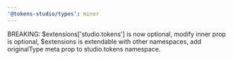 ```yaml
---
'@tokens-studio/types': minor
---
```


BREAKING: $extensions['studio.tokens'] is now optional, modify inner prop is optional, $extensions is extendable with other namespaces, add originalType meta prop to studio.tokens namespace.
